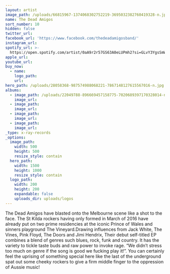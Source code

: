 ```yaml
---
layout: artist
image_path: /uploads/66815967-1374068302752219-3695032382760419328-n.jpg
name: The Dead Amigos
sort_number: 10
hidden: false
twitter_url:
facebook_url: 'https://www.facebook.com/thedeadamigosband/'
instagram_url:
spotify_url: >-
  https://open.spotify.com/artist/0aA9r2r57GS63A0eLUPmh2?si=GLvY3YgsSmWb-243Yy1FDA
apple_url:
youtube_url:
buy_now:
  - name:
    logo_path:
    url:
hero_path: /uploads/28058368-987574988068221-7867148127615567016-n.jpg
albums:
  - image_path: /uploads/22049788-896669457158775-7020689397170328014-n.jpg
    image_url:
  - image_path:
    image_url:
  - image_path:
    image_url:
  - image_path:
    image_url:
_type: x-ray-records
_options:
  image_path:
    width: 500
    height: 500
    resize_style: contain
  hero_path:
    width: 1500
    height: 1000
    resize_style: contain
  logo_path:
    width: 200
    height: 200
    expandable: false
    uploads_dir: uploads/logos
---
```


The Dead Amigos have blasted onto the Melbourne scene like a shot to the face. The St Kilda rockers having only formed in March of 2016 have already put on two prime residencies at the iconic Prince of Wales and sinners playground The Vineyard.Drawing influences from Jack White, The Vines, Pink Floyd, The Doors and Jimi Hendrix, Their debut self-titled EP combines a blend of genres such blues, rock, funk and country. It has the variety to tickle taste buds and raw power to invoke rage. “We didn’t stress too much on genre if the song is good we fucking play it\!”. You can certainly feel the uprising of something special here like the last of the underground spat out some cheeky rockers to give a firm middle finger to the oppression of Aussie music\!